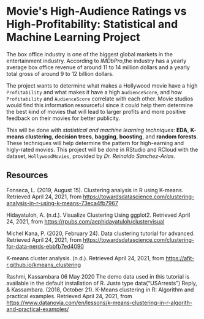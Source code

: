 # Movie's High-Audience Ratings vs High-Profitability: Statistical and Machine Learning Project

The box office industry is one of the biggest global markets in the entertainment industry. According to *IMDbPro*,the industry has a yearly average box office revenue of around 11 to 14 million dollars and a yearly total gross of around 9 to 12 billion dollars. 

The project wants to determine what makes a Hollywood movie have a high `Profitability` and what makes it have a high `AudienceScore`, and how `Profitability` and `AudienceScore` correlate with each other. Movie studios would find this information resourceful since it could help them determine the best kind of movies that will lead to larger profits and more positive feedback on their movies for better publicity.

This will be done with *statistical and machine learning techniques*: **EDA**, **K-means clustering**, **decision trees**, **bagging**, **boosting**, and **random forests**. These techniques will help determine the pattern for high-earning and higly-rated movies. This project will be done in RStudio and RCloud with the dataset, `HollywoodMovies`, provided by *Dr. Reinaldo Sanchez-Arias*.

## Resources
Fonseca, L. (2019, August 15). Clustering analysis in R using K-means. Retrieved April 24, 2021, from https://towardsdatascience.com/clustering-analysis-in-r-using-k-means-73eca4fb7967

Hidayatuloh, A. (n.d.). Visualize Clustering Using ggplot2. Retrieved April 24, 2021, from https://rpubs.com/aephidayatuloh/clustervisual

Michel Kana, P. (2020, February 24). Data clustering tutorial for advanced. Retrieved April 24, 2021, from https://towardsdatascience.com/clustering-for-data-nerds-ebbfb7ed4090

K-means cluster analysis. (n.d.). Retrieved April 24, 2021, from https://afit-r.github.io/kmeans_clustering

Rashmi, Kassambara 06 May 2020 The demo data used in this tutorial is available in the default installation of R. Juste type data(“USArrests”) Reply, & Kassambara. (2018, October 21). K-Means clustering in R: Algorithm and practical examples. Retrieved April 24, 2021, from https://www.datanovia.com/en/lessons/k-means-clustering-in-r-algorith-and-practical-examples/
